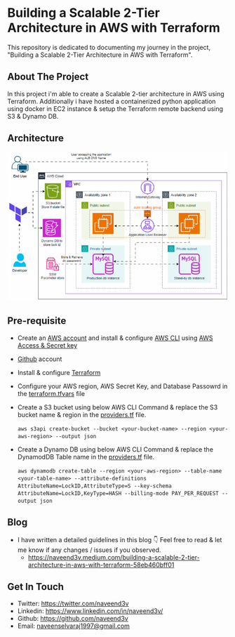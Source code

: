 # Building a Scalable 2-Tier Architecture in AWS with Terraform
This repository is dedicated to documenting my journey in the project, "Building a Scalable 2-Tier Architecture in AWS with Terraform".

## About The Project
In this project i'm able to create a Scalable 2-tier architecture in AWS using Terraform. Additionally i have hosted a containerized python application using docker in EC2 instance & setup the Terraform remote backend using S3 & Dynamo DB. 


## Architecture
![architecture](./assets/aws_2_tier_architecture.gif)

## Pre-requisite

- Create an [AWS account](https://portal.aws.amazon.com/billing/signup#/start/email) and install & configure [AWS CLI](https://docs.aws.amazon.com/cli/latest/userguide/getting-started-install.html) using [AWS Access & Secret key](https://docs.aws.amazon.com/IAM/latest/UserGuide/id_root-user_manage_add-key.html)

- [Github](https://github.com/) account

- Install & configure [Terraform](https://developer.hashicorp.com/terraform/tutorials/aws-get-started/install-cli)

- Configure your AWS region, AWS Secret Key, and Database Passowrd in the [terraform.tfvars](https://github.com/naveend3v/aws_2_tier_architecture/blob/main/terraform.tfvars) file

- Create a S3 bucket using below AWS CLI Command & replace the S3 bucket name & region in the [providers.tf](https://github.com/naveend3v/aws_2_tier_architecture/blob/main/providers.tf?plain=1#L5) file.

    ```aws s3api create-bucket --bucket <your-bucket-name> --region <your-aws-region> --output json``` 

- Create a Dynamo DB using below AWS CLI Command & replace the DynamodDB Table name in the [providers.tf](https://github.com/naveend3v/aws_2_tier_architecture/blob/main/providers.tf?plain=1#L11) file.

    ```aws dynamodb create-table --region <your-aws-region> --table-name <your-table-name> --attribute-definitions AttributeName=LockID,AttributeType=S --key-schema AttributeName=LockID,KeyType=HASH --billing-mode PAY_PER_REQUEST --output json```

## Blog
- I have written a detailed guidelines in this blog 👇 Feel free to read & let me know if any changes / issues if you observed.
    - https://naveend3v.medium.com/building-a-scalable-2-tier-architecture-in-aws-with-terraform-58eb460bff01

## Get In Touch
- Twitter: https://twitter.com/naveend3v
- Linkedin: https://www.linkedin.com/in/naveend3v/
- Github: https://github.com/naveend3v
- Email: naveenselvaraj1997@gmail.com
